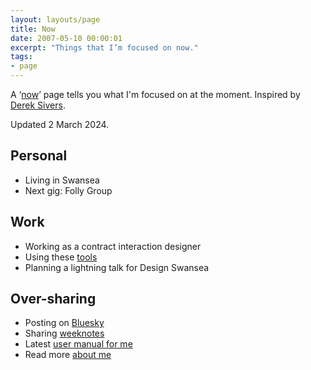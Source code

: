 ```yaml
---
layout: layouts/page
title: Now
date: 2007-05-10 00:00:01
excerpt: "Things that I’m focused on now."
tags:
- page
---
```


A ‘[now](https://nownownow.com/about)’ page tells you what I'm focused on at the moment. Inspired by [Derek Sivers](https://sive.rs/).

Updated 2 March 2024.

## Personal

- Living in Swansea
- Next gig: Folly Group

## Work

- Working as a contract interaction designer
- Using these [tools](/blog/my-interaction-design-tools-version-3/)
- Planning a lightning talk for Design Swansea


## Over-sharing

- Posting on [Bluesky](https://bsky.app/profile/benjystanton.bsky.social)
- Sharing [weeknotes](/blog/category/weeknotes)
- Latest [user manual for me](/blog/a-user-manual-for-me-version-3/)
- Read more [about me](/about)